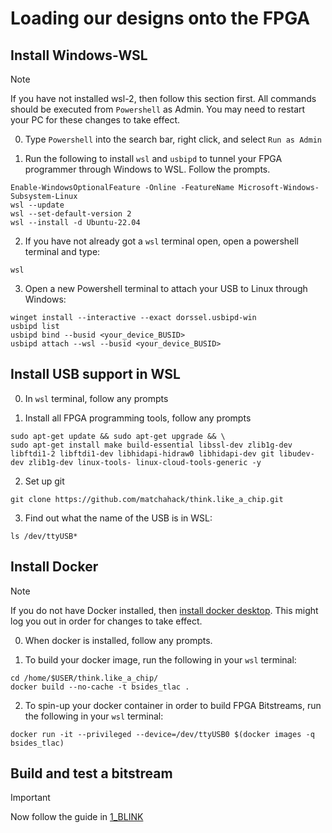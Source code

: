 # Loading our designs onto the FPGA

## Install Windows-WSL

> [!NOTE]
> If you have not installed wsl-2, then follow this section first. All commands should be executed from `Powershell` as Admin. You may need to restart your PC for these changes to take effect.

0. Type `Powershell` into the search bar, right click, and select `Run as Admin`

1. Run the following to install `wsl` and `usbipd` to tunnel your FPGA programmer through Windows to WSL. Follow the prompts.
```
Enable-WindowsOptionalFeature -Online -FeatureName Microsoft-Windows-Subsystem-Linux 
wsl --update
wsl --set-default-version 2
wsl --install -d Ubuntu-22.04
```

2. If you have not already got a `wsl` terminal open, open a powershell terminal and type:
```
wsl
```

3. Open a new Powershell terminal to attach your USB to Linux through Windows:
```
winget install --interactive --exact dorssel.usbipd-win
usbipd list
usbipd bind --busid <your_device_BUSID>
usbipd attach --wsl --busid <your_device_BUSID>
```

## Install USB support in WSL

0. In `wsl` terminal, follow any prompts

1. Install all FPGA programming tools, follow any prompts
```
sudo apt-get update && sudo apt-get upgrade && \
sudo apt-get install make build-essential libssl-dev zlib1g-dev libftdi1-2 libftdi1-dev libhidapi-hidraw0 libhidapi-dev git libudev-dev zlib1g-dev linux-tools- linux-cloud-tools-generic -y
```

2. Set up git
```
git clone https://github.com/matchahack/think.like_a_chip.git
```

3. Find out what the name of the USB is in WSL:
```
ls /dev/ttyUSB*
```

## Install Docker

> [!NOTE]
> If you do not have Docker installed, then [install docker desktop](https://www.docker.com/). This might log you out in order for changes to take effect.

0. When docker is installed, follow any prompts.

1. To build your docker image, run the following in your `wsl` terminal:
```
cd /home/$USER/think.like_a_chip/
docker build --no-cache -t bsides_tlac .
```

2. To spin-up your docker container in order to build FPGA Bitstreams, run the following in your `wsl` terminal:
```
docker run -it --privileged --device=/dev/ttyUSB0 $(docker images -q bsides_tlac)
```

## Build and test a bitstream

> [!IMPORTANT]
> Now follow the guide in [1_BLINK](../1_BLINK/README.md)